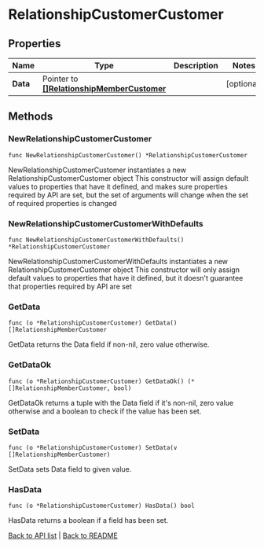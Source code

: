 # RelationshipCustomerCustomer

## Properties

Name | Type | Description | Notes
------------ | ------------- | ------------- | -------------
**Data** | Pointer to [**[]RelationshipMemberCustomer**](RelationshipMemberCustomer.md) |  | [optional] 

## Methods

### NewRelationshipCustomerCustomer

`func NewRelationshipCustomerCustomer() *RelationshipCustomerCustomer`

NewRelationshipCustomerCustomer instantiates a new RelationshipCustomerCustomer object
This constructor will assign default values to properties that have it defined,
and makes sure properties required by API are set, but the set of arguments
will change when the set of required properties is changed

### NewRelationshipCustomerCustomerWithDefaults

`func NewRelationshipCustomerCustomerWithDefaults() *RelationshipCustomerCustomer`

NewRelationshipCustomerCustomerWithDefaults instantiates a new RelationshipCustomerCustomer object
This constructor will only assign default values to properties that have it defined,
but it doesn't guarantee that properties required by API are set

### GetData

`func (o *RelationshipCustomerCustomer) GetData() []RelationshipMemberCustomer`

GetData returns the Data field if non-nil, zero value otherwise.

### GetDataOk

`func (o *RelationshipCustomerCustomer) GetDataOk() (*[]RelationshipMemberCustomer, bool)`

GetDataOk returns a tuple with the Data field if it's non-nil, zero value otherwise
and a boolean to check if the value has been set.

### SetData

`func (o *RelationshipCustomerCustomer) SetData(v []RelationshipMemberCustomer)`

SetData sets Data field to given value.

### HasData

`func (o *RelationshipCustomerCustomer) HasData() bool`

HasData returns a boolean if a field has been set.


[Back to API list](../README.md#documentation-for-api-endpoints) | [Back to README](../README.md)
